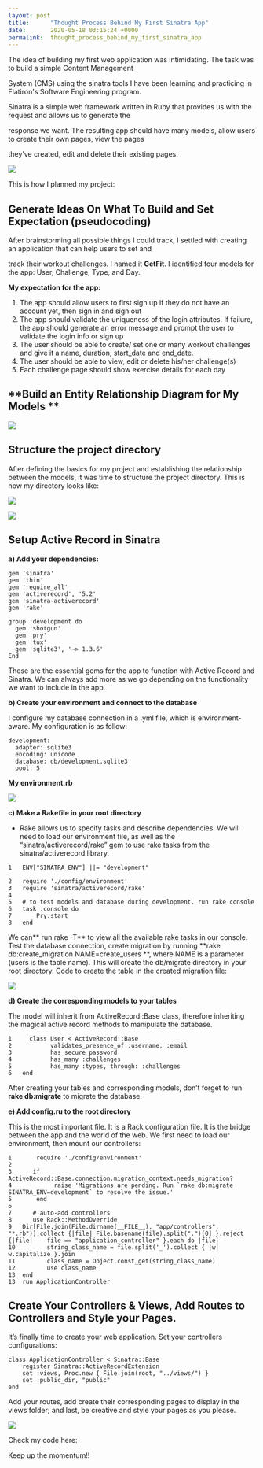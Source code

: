 ```yaml
---
layout: post
title:      "Thought Process Behind My First Sinatra App"
date:       2020-05-18 03:15:24 +0000
permalink:  thought_process_behind_my_first_sinatra_app
---
```



The idea of building my first web application was intimidating. The task was to build  a simple Content Management 

System (CMS) using the sinatra tools I have been learning and practicing in Flatiron's Software Engineering program. 

Sinatra is a simple web framework written in Ruby that provides us with the request and allows us to generate the 

response we want. The resulting app should have many models, allow users to create their own pages, view the pages

they’ve created, edit and delete their existing pages. 

![](https://keep.google.com/u/0/media/v2/1Y8MYqwH8qGuDMJowrKYxBZOi7E9a2X94YvpLdROKf8d4CtHqyAOBUhlcW2Vm7Q/15EfD2MTj8cLNXPPhh5TXT0bS6fQ0OLtAxd4GRoTe0RR_LbXZxe5mWICePp7dx4c?accept=image/gif,image/jpeg,image/jpg,image/png,image/webp,audio/aac&sz=1003)


This is how I planned my project:

## **Generate Ideas On What To Build and Set Expectation (pseudocoding)**

After brainstorming all possible things I could track, I settled with creating an application that can help users to set and

track their workout challenges. I named it **GetFit**. I identified four models for the app: User, Challenge, Type, and Day.

**My expectation for the app:**

1. The app should allow users to first sign up if they do not have an account yet, then sign in and sign out
2. The app should validate the uniqueness of the login attributes. If failure, the app should generate an error message and prompt the user to validate the login info or sign up
3. The user should be able to create/ set one or many workout challenges and give it a name, duration, start_date and end_date. 
4. The user should be able to view, edit or delete his/her challenge(s)
5. Each challenge page should show exercise details for each day

## **Build an Entity Relationship Diagram for My Models **

![](https://keep.google.com/u/0/media/v2/14muL-eQUUicKW1SoLfcLZ8M2-vKLNLJc1sYPQgyhoMxTIIeKDZONWXxtF3TwOes/1EMwWOIVgHe2ztE8Hw2W49XzTDUm_wkgbBiAiJN6UJaXTp3LrbO6WsYL2OeHZYA?accept=image/gif,image/jpeg,image/jpg,image/png,image/webp,audio/aac&sz=862)

## **Structure the project directory**

After defining the basics for my project and establishing the relationship between the models, it was time to structure the project directory. This is how my directory looks like:

![](https://keep.google.com/u/0/media/v2/19VqEMjEljTHrLUL-sYguUwLUpRu2LqI5ZsGoOBXCZ7fePQ11qTeAXnLMuzHh/1u9WL00HhaEBAoV-tUj0p1hrtC3dWI6yUI6WPa_bnF0l4iZwKTEWnyUHZBe0lFRw?accept=image/gif,image/jpeg,image/jpg,image/png,image/webp,audio/aac&sz=602)

![](https://keep.google.com/u/0/media/v2/1MMJEvsj3ibLdhqsqjeDRvXMi8yEoODUl-S-TH6ZaFTjPWJNJ2khMVmmLI6LMlgg/1F-XLfCIlP6qJm-ds7xYoAhsYEYLp9WdmNBWVYU2nSKcFAq4-LrgZRURZuZYmnHs?accept=image/gif,image/jpeg,image/jpg,image/png,image/webp,audio/aac&sz=267)


## **Setup Active Record in Sinatra**


**a)   Add your dependencies:**


 ```
gem 'sinatra'
 gem 'thin'
 gem 'require_all'
 gem 'activerecord', '5.2'
 gem 'sinatra-activerecord'
 gem 'rake'
 
 group :development do
   gem 'shotgun'
   gem 'pry'
   gem 'tux'
   gem 'sqlite3', '~> 1.3.6'
 End
```

These are the essential gems for the app to function with Active Record and Sinatra. We can always add more as we go depending on the functionality we want to include in the app.
	

**b)  Create your environment and connect to the database**

I configure my database connection in a .yml file, which is environment-aware. My configuration is as follow:

```
development:
  adapter: sqlite3
  encoding: unicode
  database: db/development.sqlite3
  pool: 5
```


**My environment.rb**

![](https://keep.google.com/u/0/media/v2/1GeOQxjIF7ZOuLIfECVh-ALpYqEN50kb33fOBBTs4pdFOtBgDiNmCMzVInpilVTs/1D3zLE3-EcC7gk6uFUasfDLFCgpJlKXQpvG57yZjcxH5hOtXjI1r7TqkC3y093A?accept=image/gif,image/jpeg,image/jpg,image/png,image/webp,audio/aac&sz=544)

**c)  Make a Rakefile in your root directory**

-
	Rake allows us to specify tasks and describe dependencies. We will need to load our environment file, as well as the “sinatra/activerecord/rake” gem to use rake tasks from the sinatra/activerecord library.
	
```
1   ENV["SINATRA_ENV"] ||= "development"
 
2   require './config/environment'
3   require 'sinatra/activerecord/rake'
4   
5   # to test models and database during development. run rake console
6   task :console do
7       Pry.start
8   end
```

We can** run rake -T** to view all the available rake tasks in our console.
Test the database connection, create migration by running **rake db:create_migration NAME=create_users **, where NAME is a parameter (users is the table name). This will create the db/migrate directory in your root directory. Code to create the table in the created migration file:

![](https://lh6.googleusercontent.com/94-h8JN9kxyMx8AbYiw6A4iuM2L6SJrZz1lwCGx6sRYHWUSacYAxSXL5Ik4tiZ4Jm4ZI_VEgYAOgnQ2vjXZ2w0sZr3OTPOX58_R-jZYjZGkiAUhCalWoWDaWbojVYKWsQY_cb5Ky)

**d) Create the corresponding models to your tables**

	
	
The model will inherit from ActiveRecord::Base class, therefore inheriting the magical active record methods to manipulate the database.

```
1	  class User < ActiveRecord::Base
2		    validates_presence_of :username, :email
3		    has_secure_password
4		    has_many :challenges
5		    has_many :types, through: :challenges
6	end
```


After creating your tables and corresponding models, don’t forget to run **rake db:migrate** to migrate the database.


**e)  Add config.ru to the root directory**


This is the most important file. It is a Rack configuration file. It is the bridge between the app and the world of the web. We first need to load our environment, then mount our controllers:

```
1   	require './config/environment'
2
3	   if ActiveRecord::Base.connection.migration_context.needs_migration?
4	 	     raise 'Migrations are pending. Run `rake db:migrate SINATRA_ENV=development` to resolve the issue.'
5		end
6
7	   # auto-add controllers
8	   use Rack::MethodOverride
9   Dir[File.join(File.dirname(__FILE__), "app/controllers", "*.rb")].collect {|file| File.basename(file).split(".")[0] }.reject {|file|    file == "application_controller" }.each do |file|
10		   string_class_name = file.split('_').collect { |w| w.capitalize }.join
11		   class_name = Object.const_get(string_class_name)
12		   use class_name
13	end
13	run ApplicationController
```


## Create Your Controllers & Views, Add Routes to Controllers and Style your Pages.

It’s finally time to create your web application. Set your controllers configurations:


```
class ApplicationController < Sinatra::Base
    register Sinatra::ActiveRecordExtension
    set :views, Proc.new { File.join(root, "../views/") }
    set :public_dir, "public"
end
```

Add your routes, add create their corresponding pages to display in the views folder; and last, be creative and style your pages as you please.

![](https://lh3.googleusercontent.com/vYKTmH-2g9FQN7jBc2RqA6Zifc7NZl2I73ms1CKAnwiF5nca1GYEeug2kcF_lrBVYgwvn5jbrBJGd47wKW4ROzNyf9jBUTZMMK826IdH7FWYcuzMzfqOTRmIYiSypP1a4k-ZljhG)

Check my code here: [](https://github.com/vanessuniq/get-fit-sinatra-app)

Keep up the momentum!!



